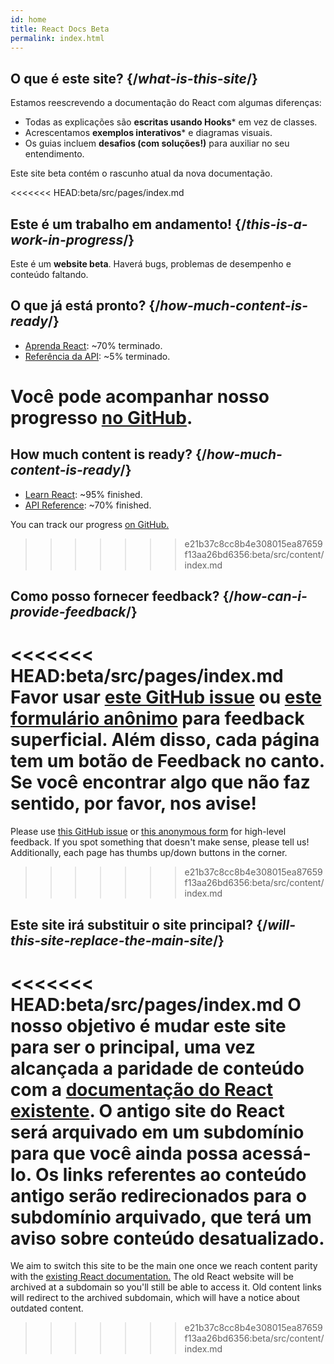 ```yaml
---
id: home
title: React Docs Beta
permalink: index.html
---
```


<HomepageHero />

## O que é este site? {/*what-is-this-site*/}

Estamos reescrevendo a documentação do React com algumas diferenças:

- Todas as explicações são **escritas usando Hooks*** em vez de classes.
- Acrescentamos **exemplos interativos*** e diagramas visuais.
- Os guias incluem **desafios (com soluções!)** para auxiliar no seu entendimento.

Este site beta contém o rascunho atual da nova documentação.

<<<<<<< HEAD:beta/src/pages/index.md
## Este é um trabalho em andamento! {/*this-is-a-work-in-progress*/}

Este é um **website beta**. Haverá bugs, problemas de desempenho e conteúdo faltando.

## O que já está pronto? {/*how-much-content-is-ready*/}

* [Aprenda React](/learn): ~70% terminado.
* [Referência da API](/reference): ~5% terminado.

Você pode acompanhar nosso progresso [no GitHub](https://github.com/reactjs/reactjs.org/issues/3308).
=======
## How much content is ready? {/*how-much-content-is-ready*/}

* [Learn React](/learn): ~95% finished.
* [API Reference](/apis): ~70% finished.

You can track our progress [on GitHub.](https://github.com/reactjs/reactjs.org/issues/3308)
>>>>>>> e21b37c8cc8b4e308015ea87659f13aa26bd6356:beta/src/content/index.md

## Como posso fornecer feedback? {/*how-can-i-provide-feedback*/}

<<<<<<< HEAD:beta/src/pages/index.md
Favor usar [este GitHub issue](https://github.com/reactjs/reactjs.org/issues/3308) ou [este formulário anônimo](https://www.surveymonkey.co.uk/r/Y6GH986) para feedback superficial. Além disso, cada página tem um botão de Feedback no canto. Se você encontrar algo que não faz sentido, por favor, nos avise!
=======
Please use [this GitHub issue](https://github.com/reactjs/reactjs.org/issues/3308) or [this anonymous form](https://www.surveymonkey.co.uk/r/PYRPF3X) for high-level feedback. If you spot something that doesn't make sense, please tell us! Additionally, each page has thumbs up/down buttons in the corner.
>>>>>>> e21b37c8cc8b4e308015ea87659f13aa26bd6356:beta/src/content/index.md

## Este site irá substituir o site principal? {/*will-this-site-replace-the-main-site*/}

<<<<<<< HEAD:beta/src/pages/index.md
O nosso objetivo é mudar este site para ser o principal, uma vez alcançada a paridade de conteúdo com a [documentação do React existente](https://reactjs.org/). O antigo site do React será arquivado em um subdomínio para que você ainda possa acessá-lo. Os links referentes ao conteúdo antigo serão redirecionados para o subdomínio arquivado, que terá um aviso sobre conteúdo desatualizado.
=======
We aim to switch this site to be the main one once we reach content parity with the [existing React documentation.](https://reactjs.org/) The old React website will be archived at a subdomain so you'll still be able to access it. Old content links will redirect to the archived subdomain, which will have a notice about outdated content.
>>>>>>> e21b37c8cc8b4e308015ea87659f13aa26bd6356:beta/src/content/index.md
